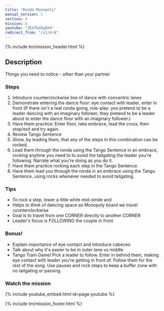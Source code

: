 ```yaml
---
title: "Ronda Monopoly"
manual_version: 1
section: 4
mission: b
youtube: "ZESfbd5g6X4"
redirect_from: "/v1/4-B"
---
```


{% include tm/mission_header.html %}

## Description

Things you need to notice - other than your partner

### Steps

1. Introduce counterclockwise line of dance with concentric lanes
2. Demonstrate entering the dance floor: eye contact with leader, enter in front
(If there isn't a real ronda going, role-play: you pretend to be a leader dancing with an imaginary follower, they pretend to be a leader about to enter the dance floor with an imaginary follower.)
3. Have them practice: Enter floor, take embrace, lead the cross, then stop/exit and try again. 
4. Review Tango Sentence
5. Show, by leading them, that any of the steps in this combination can be rocked. 
6. Lead them through the ronda using the Tango Sentence in an embrace, rocking anytime you need to to avoid the tailgating the leader you're following. Narrate what you're doing as you do it. 
7. Have them practice rocking each step in the Tango Sentence. 
8. Have them lead you through the ronda in an embrace using the Tango Sentence, using rocks whenever needed to avoid tailgating.  

### Tips

* To rock a step, lower a little while mid-stride and 
* Helps to think of dancing space as Monopoly board we travel counterclockwise
* Goal is to travel from one CORNER directly to another CORNER
* Leader's focus is FOLLOWING the couple in front

### Bonus! 

* Explain importance of eye contact and introduce cabeceo
* Talk about why it's easier to be in outer lane vs middle 
* Tango Train Game! Pick a leader to follow. Enter in behind them, making eye contact with leader you're getting in front of. Follow them for the rest of the song. Use pauses and rock steps to keep a buffer zone with no tailgating or passing. 

### Watch the mission

{% include youtube_embed.html id=page.youtube %}

{% include tm/mission_footer.html %}
